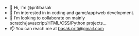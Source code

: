- 👋 Hi, I’m @pritibasak
- 👀 I’m interested in in coding and game/app/web development.
- 💞️ I’m looking to collaborate on mainly scratch/javascript/HTML/CSS/Python projects...
- 📫 You can reach me at basak.priti@gmail.com

<!---
pritibasak/pritibasak is a ✨ special ✨ repository because its `README.md` (this file) appears on your GitHub profile.
You can click the Preview link to take a look at your changes.
--->
